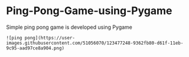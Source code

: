 # Ping-Pong-Game-using-Pygame
Simple ping pong game is developed using Pygame 



	![ping pong](https://user-images.githubusercontent.com/51056070/123477248-9362fb80-d61f-11eb-9c95-aad97ce8a904.png)

